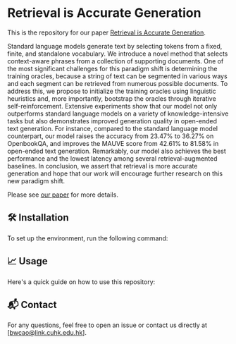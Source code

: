 # Retrieval is Accurate Generation

This is the repository for our paper [Retrieval is Accurate Generation](https://arxiv.org/abs/2402.17532).

Standard language models generate text by selecting tokens from a fixed, finite, and standalone vocabulary. We introduce a novel method that selects context-aware phrases from a collection of supporting documents. One of the most significant challenges for this paradigm shift is determining the training oracles, because a string of text can be segmented in various ways and each segment can be retrieved from numerous possible documents. To address this, we propose to initialize the training oracles using linguistic heuristics and, more importantly, bootstrap the oracles through iterative self-reinforcement. Extensive experiments show that our model not only outperforms standard language models on a variety of knowledge-intensive tasks but also demonstrates improved generation quality in open-ended text generation. For instance, compared to the standard language model counterpart, our model raises the accuracy from 23.47% to 36.27% on OpenbookQA, and improves the MAUVE score from 42.61% to 81.58% in open-ended text generation. Remarkably, our model also achieves the best performance and the lowest latency among several retrieval-augmented baselines. In conclusion, we assert that retrieval is more accurate generation and hope that our work will encourage further research on this new paradigm shift.

Please see [our paper](https://arxiv.org/pdf/2402.17532) for more details.



## 🛠️ Installation
To set up the environment, run the following command:


## 📈 Usage
Here's a quick guide on how to use this repository:


## 📬 Contact

For any questions, feel free to open an issue or contact us directly at [bwcao@link.cuhk.edu.hk].
